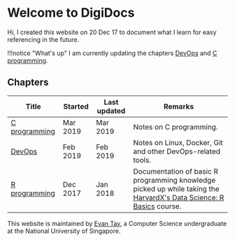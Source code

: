 # Welcome to DigiDocs

Hi, I created this website on 20 Dec 17 to document what I learn for easy referencing in the future.

!!!notice "What's up"
    I am currently updating the chapters [DevOps](DevOps/) and [C programming](C/).

## Chapters
Title | Started | Last updated | Remarks
-- | -- | -- | --
[C programming](C/) | Mar 2019 | Mar 2019 | Notes on C programming.
[DevOps](DevOps/) | Feb 2019 | Feb 2019 | Notes on Linux, Docker, Git and other DevOps-related tools.
[R programming](R/) | Dec 2017 | Jan 2018 | Documentation of basic R programming knowledge picked up while taking the [HarvardX's Data Science: R Basics](https://courses.edx.org/courses/course-v1:HarvardX+PH125.1x+2T2017/course/) course.

This website is maintained by [Evan Tay](http://www.evantay.com), a Computer Science undergraduate at the National University of Singapore.
